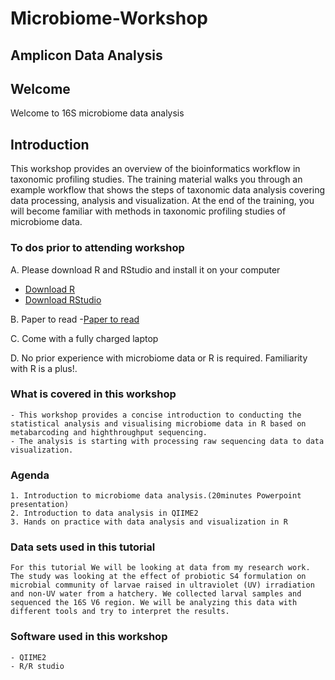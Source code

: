 # Microbiome-Workshop

## Amplicon Data Analysis

## Welcome

Welcome to 16S microbiome data analysis

## Introduction
This workshop provides an overview of the bioinformatics workflow in taxonomic profiling studies. The training material walks you through an example workflow that shows the steps of taxonomic data analysis covering data processing, analysis and visualization. At the end of the training, you will become familiar with methods in taxonomic profiling studies of microbiome data.

### To dos prior to attending workshop

A. Please download R and RStudio and install it on your computer 
- [Download R](https://cran.cnr.berkeley.edu) 
- [Download RStudio](https://www.rstudio.com/products/rstudio/download/)

B. Paper to read
-[Paper to read](https://zarrinparlab.org/wp-content/uploads/2020/03/Allaband-et-al-CGH-microbiome-101.pdf)

C. Come with a fully charged laptop

D. No prior experience with microbiome data or R is required. Familiarity with R is a plus!.



### What is covered in this workshop
```
- This workshop provides a concise introduction to conducting the statistical analysis and visualising microbiome data in R based on metabarcoding and highthroughput sequencing.
- The analysis is starting with processing raw sequencing data to data visualization.
```
### Agenda
```
1. Introduction to microbiome data analysis.(20minutes Powerpoint presentation)
2. Introduction to data analysis in QIIME2
3. Hands on practice with data analysis and visualization in R
```

### Data sets used in this tutorial
```
For this tutorial We will be looking at data from my research work.
The study was looking at the effect of probiotic S4 formulation on microbial community of larvae raised in ultraviolet (UV) irradiation and non-UV water from a hatchery. We collected larval samples and sequenced the 16S V6 region. We will be analyzing this data with different tools and try to interpret the results.
```
### Software used in this workshop
```
- QIIME2
- R/R studio
```







